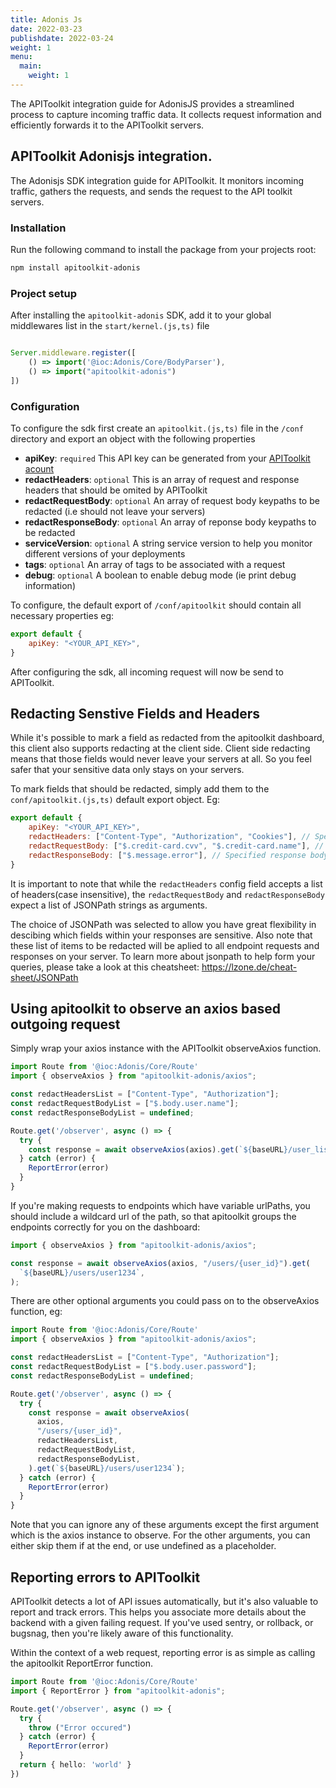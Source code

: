 ```yaml
---
title: Adonis Js
date: 2022-03-23
publishdate: 2022-03-24
weight: 1
menu:
  main:
    weight: 1
---
```


The APIToolkit integration guide for AdonisJS provides a streamlined process to capture incoming traffic data. It collects request information and efficiently forwards it to the APIToolkit servers.


## APIToolkit Adonisjs integration.

The Adonisjs SDK integration guide for APIToolkit. It monitors incoming traffic, gathers the requests, and sends the request to the API toolkit servers.

### Installation

Run the following command to install the package from your projects root:

```sh
npm install apitoolkit-adonis

```

### Project setup

After installing the `apitoolkit-adonis` SDK, add it to your global middlewares list in the `start/kernel.(js,ts)` file

```js

Server.middleware.register([
    () => import('@ioc:Adonis/Core/BodyParser'),
    () => import("apitoolkit-adonis")
])

```

### Configuration

To configure the sdk first 
create an `apitoolkit.(js,ts)` file in the `/conf` directory
and export an object with the following properties

- **apiKey**: `required` This API key can be generated from your [APIToolkit acount](https://app.apitoolkit.io)
- **redactHeaders**: `optional` This is an array of request and response headers that should be omited by APIToolkit
- **redactRequestBody**: `optional` An array of request body keypaths to be redacted (i.e should not leave your servers)
- **redactResponseBody**: `optional` An array of reponse body keypaths to be redacted
- **serviceVersion**: `optional` A string service version to help you monitor different versions of your deployments
- **tags**: `optional` An array of tags to be associated with a request
- **debug**: `optional` A boolean to enable debug mode (ie print debug information)

To configure, the default export of `/conf/apitoolkit` should contain all necessary properties eg:

```js
export default {
    apiKey: "<YOUR_API_KEY>",
}
```
After configuring the sdk, all incoming request will now be send to APIToolkit.


## Redacting Senstive Fields and Headers

While it's possible to mark a field as redacted from the apitoolkit dashboard, this client also supports redacting at the client side. Client side redacting means that those fields would never leave your servers at all. So you feel safer that your sensitive data only stays on your servers.

To mark fields that should be redacted, simply add them to the `conf/apitoolkit.(js,ts)` default export object. Eg:

```js
export default {
    apiKey: "<YOUR_API_KEY>",
    redactHeaders: ["Content-Type", "Authorization", "Cookies"], // Specified headers will be redacted
    redactRequestBody: ["$.credit-card.cvv", "$.credit-card.name"], // Specified request bodies fields will be redacted
    redactResponseBody: ["$.message.error"], // Specified response body fields will be redacted
}
```

It is important to note that while the `redactHeaders` config field accepts a list of headers(case insensitive), the `redactRequestBody` and `redactResponseBody` expect a list of JSONPath strings as arguments.

The choice of JSONPath was selected to allow you have great flexibility in descibing which fields within your responses are sensitive. Also note that these list of items to be redacted will be aplied to all endpoint requests and responses on your server. To learn more about jsonpath to help form your queries, please take a look at this cheatsheet: https://lzone.de/cheat-sheet/JSONPath


## Using apitoolkit to observe an axios based outgoing request

Simply wrap your axios instance with the APIToolkit observeAxios function.

```typescript
import Route from '@ioc:Adonis/Core/Route'
import { observeAxios } from "apitoolkit-adonis/axios";

const redactHeadersList = ["Content-Type", "Authorization"];
const redactRequestBodyList = ["$.body.user.name"];
const redactResponseBodyList = undefined;

Route.get('/observer', async () => {
  try {
    const response = await observeAxios(axios).get(`${baseURL}/user_list/active`);
  } catch (error) {
    ReportError(error)
  }
}
```

If you're making requests to endpoints which have variable urlPaths, you should include a wildcard url of the path, so that apitoolkit groups the endpoints correctly for you on the dashboard:

```typescript
import { observeAxios } from "apitoolkit-adonis/axios";

const response = await observeAxios(axios, "/users/{user_id}").get(
  `${baseURL}/users/user1234`,
);
```

There are other optional arguments you could pass on to the observeAxios function, eg:

```typescript
import Route from '@ioc:Adonis/Core/Route'
import { observeAxios } from "apitoolkit-adonis/axios";

const redactHeadersList = ["Content-Type", "Authorization"];
const redactRequestBodyList = ["$.body.user.password"];
const redactResponseBodyList = undefined;

Route.get('/observer', async () => {
  try {
    const response = await observeAxios(
      axios,
      "/users/{user_id}",
      redactHeadersList,
      redactRequestBodyList,
      redactResponseBodyList,
    ).get(`${baseURL}/users/user1234`);
  } catch (error) {
    ReportError(error)
  }
}
```

Note that you can ignore any of these arguments except the first argument which is the axios instance to observe.
For the other arguments, you can either skip them if at the end, or use undefined as a placeholder.

## Reporting errors to APIToolkit

APIToolkit detects a lot of API issues automatically, but it's also valuable to report and track errors. This helps you associate more details about the backend with a given failing request.
If you've used sentry, or rollback, or bugsnag, then you're likely aware of this functionality.

Within the context of a web request, reporting error is as simple as calling the apitoolkit ReportError function.

```typescript
import Route from '@ioc:Adonis/Core/Route'
import { ReportError } from "apitoolkit-adonis";

Route.get('/observer', async () => {
  try {
    throw ("Error occured")
  } catch (error) {
    ReportError(error)
  }
  return { hello: 'world' }
})
```
